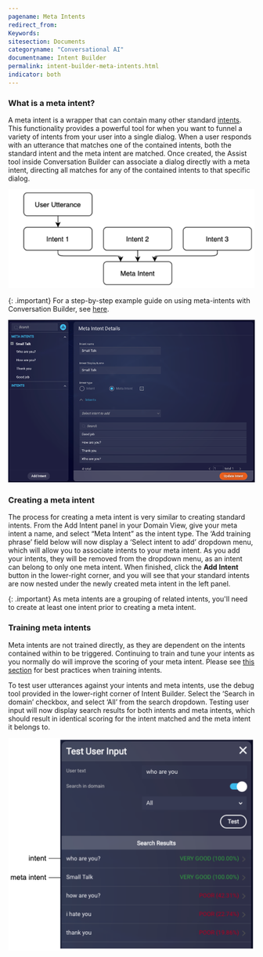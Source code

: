 ```yaml
---
pagename: Meta Intents
redirect_from:
Keywords:
sitesection: Documents
categoryname: "Conversational AI"
documentname: Intent Builder
permalink: intent-builder-meta-intents.html
indicator: both
---
```


### What is a meta intent?

A meta intent is a wrapper that can contain many other standard [intents](intent-builder-intents.html). This functionality provides a powerful tool for when you want to funnel a variety of intents from your user into a single dialog. When a user responds with an utterance that matches one of the contained intents, both the standard intent and the meta intent are matched. Once created, the Assist tool inside Conversation Builder can associate a dialog directly with a meta intent, directing all matches for any of the contained intents to that specific dialog.

<img style="width:550px" src="img/ConvoBuilder/meta_intent.png">

{: .important}
For a step-by-step example guide on using meta-intents with Conversation Builder, see [here](conversation-builder-tutorials-guides-using-meta-intents-with-conversation-builder.html).

<img style="width:900px" src="img/ConvoBuilder/meta_intent2.png">

### Creating a meta intent

The process for creating a meta intent is very similar to creating standard intents. From the Add Intent panel in your Domain View, give your meta intent a name, and select “Meta Intent” as the intent type. The ‘Add training phrase’ field below will now display a ‘Select intent to add’ dropdown menu, which will allow you to associate intents to your meta intent. As you add your intents, they will be removed from the dropdown menu, as an intent can belong to only one meta intent. When finished, click the **Add Intent** button in the lower-right corner, and you will see that your standard intents are now nested under the newly created meta intent in the left panel. 

{: .important}
As meta intents are a grouping of related intents, you'll need to create at least one intent prior to creating a meta intent. 

### Training meta intents

Meta intents are not trained directly, as they are dependent on the intents contained within to be triggered. Continuing to train and tune your intents as you normally do will improve the scoring of your meta intent. Please see [this section](intent-builder-intents.html#best-practices) for best practices when training intents. 

To test user utterances against your intents and meta intents, use the debug tool provided in the lower-right corner of Intent Builder. Select the ‘Search in domain’ checkbox, and select ‘All’ from the search dropdown. Testing user input will now display search results for both intents and meta intents, which should result in identical scoring for the intent matched and the meta intent it belongs to.

<img style="width:550px" src="img/ConvoBuilder/meta_intent3.png">
